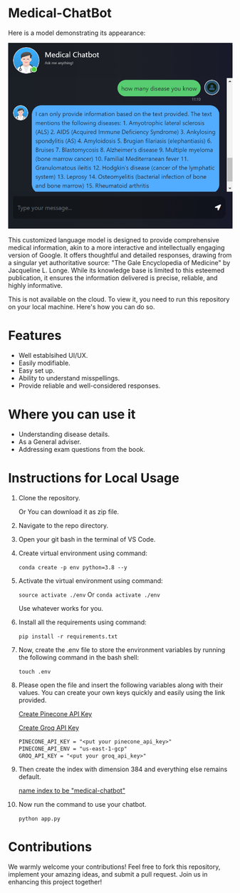 
# Medical-ChatBot

Here is a model demonstrating its appearance:

![Demonstration Image](img/demonstration.png)

This customized language model is designed to provide comprehensive medical information, akin to a more interactive and intellectually engaging version of Google. It offers thoughtful and detailed responses, drawing from a singular yet authoritative source: "The Gale Encyclopedia of Medicine" by Jacqueline L. Longe. While its knowledge base is limited to this esteemed publication, it ensures the information delivered is precise, reliable, and highly informative.

This is not available on the cloud. To view it, you need to run this repository on your local machine. Here's how you can do so.

# Features
- Well establsihed UI/UX.
- Easily modifiable.
- Easy set up.
- Ability to understand misspellings.
- Provide reliable and well-considered responses.

# Where you can use it
- Understanding disease details.
- As a General adviser.
- Addressing exam questions from the book.

# Instructions for Local Usage

1. Clone the repository.

    Or You can download it as zip file.

2. Navigate to the repo directory.
3. Open your git bash in the terminal of VS Code.
4. Create virtual environment using command:

    `conda create -p env python=3.8 --y`
4. Activate the virtual environment using command: 

    `source activate ./env` Or `conda activate ./env`

    Use whatever works for you.
5. Install all the requirements using command:

    `pip install -r requirements.txt`
5. Now, create the .env file to store the environment variables by running the following command in the bash shell:

    `touch .env`
6. Please open the file and insert the following variables along with their values. You can create your own keys quickly and easily using the link provided.

    [Create Pinecone API Key](https://app.pinecone.io/organizations/-O-_jTPCIEfAxwC57TBt/projects/5fe3244c-b6ce-4582-945a-913617f030ca/keys "Pinecone Database")

    [Create Groq API Key](https://console.groq.com/keys "Groq Model")

    ```
    PINECONE_API_KEY = "<put your pinecone_api_key>"
    PINECONE_API_ENV = "us-east-1-gcp"
    GROQ_API_KEY = "<put your groq_api_key>"
    ```
7. Then create the index with dimension 384 and everything else remains default.

    [name index to be "medical-chatbot"](https://app.pinecone.io/organizations/-O-_jTPCIEfAxwC57TBt/projects/5fe3244c-b6ce-4582-945a-913617f030ca/indexes " medial-chatbot")
7. Now run the command to use your chatbot.

    `python app.py`

# Contributions
We warmly welcome your contributions! Feel free to fork this repository, implement your amazing ideas, and submit a pull request. Join us in enhancing this project together!

    
    